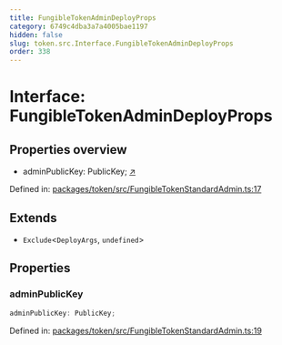 ```yaml
---
title: FungibleTokenAdminDeployProps
category: 6749c4dba3a7a4005bae1197
hidden: false
slug: token.src.Interface.FungibleTokenAdminDeployProps
order: 338
---
```


# Interface: FungibleTokenAdminDeployProps

## Properties overview

- adminPublicKey:  PublicKey; [↗](#adminpublickey)

Defined in: [packages/token/src/FungibleTokenStandardAdmin.ts:17](https://github.com/zkcloudworker/minatokens-lib/blob/main/packages/token/src/FungibleTokenStandardAdmin.ts#L17)

## Extends

- `Exclude`\<`DeployArgs`, `undefined`\>

## Properties

### adminPublicKey

```ts
adminPublicKey: PublicKey;
```

Defined in: [packages/token/src/FungibleTokenStandardAdmin.ts:19](https://github.com/zkcloudworker/minatokens-lib/blob/main/packages/token/src/FungibleTokenStandardAdmin.ts#L19)
